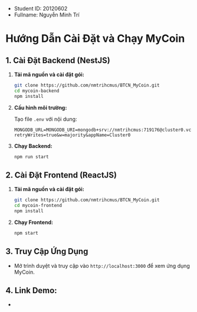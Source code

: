 - Student ID: 20120602
- Fullname: Nguyễn Minh Trí

# Hướng Dẫn Cài Đặt và Chạy MyCoin

## 1. Cài Đặt Backend (NestJS)

1. **Tải mã nguồn và cài đặt gói:**

    ```bash
    git clone https://github.com/nmtrihcmus/BTCN_MyCoin.git
    cd mycoin-backend
    npm install
    ```

2. **Cấu hình môi trường:**

    Tạo file `.env` với nội dung:

    ```env
    MONGODB_URL=MONGODB_URI=mongodb+srv://nmtrihcmus:719176@cluster0.vcjsimw.mongodb.net/MyCoin?retryWrites=true&w=majority&appName=Cluster0
    ```

3. **Chạy Backend:**

    ```bash
    npm run start
    ```

## 2. Cài Đặt Frontend (ReactJS)

1. **Tải mã nguồn và cài đặt gói:**

    ```bash
    git clone https://github.com/nmtrihcmus/BTCN_MyCoin.git
    cd mycoin-frontend
    npm install
    ```

2. **Chạy Frontend:**

    ```bash
    npm start
    ```

## 3. Truy Cập Ứng Dụng

- Mở trình duyệt và truy cập vào `http://localhost:3000` để xem ứng dụng MyCoin.


## 4. Link Demo: 
- 
